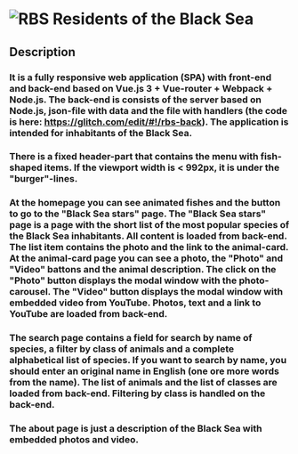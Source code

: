 # ![RBS](/dist/favicons/favicon.ico) Residents of the Black Sea

## Description

### **It is a fully responsive web application (SPA) with front-end and back-end based on Vue.js 3 + Vue-router + Webpack + Node.js. The back-end is consists of the server based on Node.js, json-file with data and the file with handlers (the code is here: https://glitch.com/edit/#!/rbs-back). The application is intended for inhabitants of the Black Sea.**
### **There is a fixed header-part that contains the menu with fish-shaped items. If the viewport width is < 992px, it is under the "burger"-lines.**
### **At the homepage you can see animated fishes and the button to go to the "Black Sea stars" page. The "Black Sea stars" page is a page with the short list of the most popular species of the Black Sea inhabitants. All content is loaded from back-end. The list item contains the photo and the link to the animal-card. At the animal-card page you can see a photo, the "Photo" and "Video" battons and the animal description. The click on the "Photo" button displays the modal window with the photo-carousel. The "Video" button displays the modal window with embedded video from YouTube. Photos, text and a link to YouTube are loaded from back-end.**
### **The search page contains a field for search by name of species, a filter by class of animals and a complete alphabetical list of species. If you want to search by name, you should enter an original name in English (one ore more words from the name). The list of animals and the list of classes are loaded from back-end. Filtering by class is handled on the back-end.**
### **The about page is just a description of the Black Sea with embedded photos and video.**